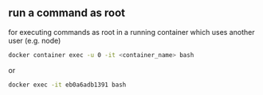 ## run a command as root

for executing commands as root in a running container which uses another user (e.g. node)

```bash
docker container exec -u 0 -it <container_name> bash
```

or 

```bash
docker exec -it eb0a6adb1391 bash
```